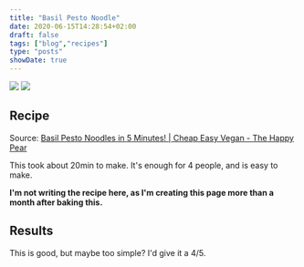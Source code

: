 ```yaml
---
title: "Basil Pesto Noodle"
date: 2020-06-15T14:28:54+02:00
draft: false
tags: ["blog","recipes"]
type: "posts"
showDate: true
---
```


[![](/assets/minified/IMG_20200615_200552.jpg)](/assets/IMG_20200615_200552.jpg)
[![](/assets/minified/IMG_2279.jpg)](/assets/IMG_2279.jpg)

## Recipe

Source: [Basil Pesto Noodles in 5 Minutes! | Cheap Easy Vegan -  The Happy Pear](https://www.youtube.com/watch?v=5jJNo1CHdQE)

This took about 20min to make. It's enough for 4 people, and is easy to make.

**I'm not writing the recipe here, as I'm creating this page more than a month after baking this.**

## Results

This is good, but maybe too simple? I'd give it a 4/5.
